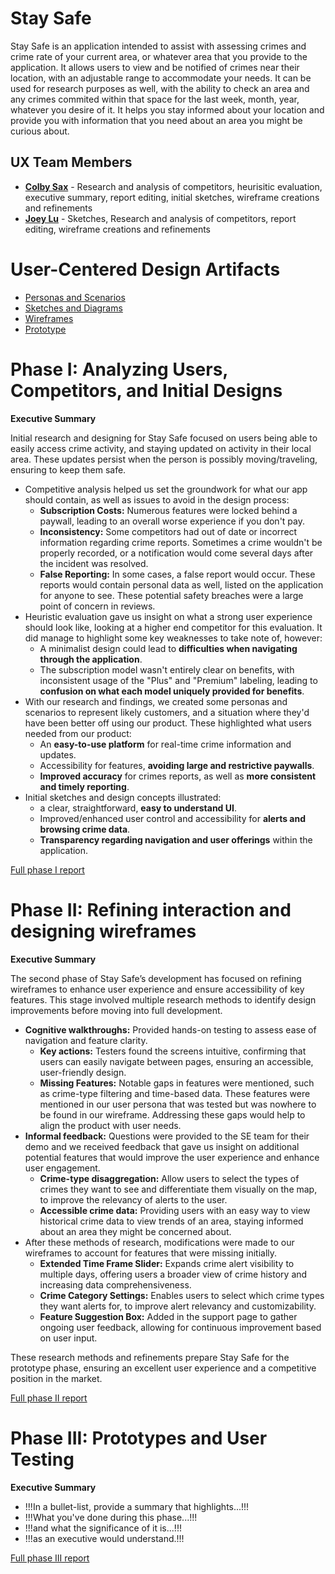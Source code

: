 # Stay Safe

Stay Safe is an application intended to assist with assessing crimes and crime rate of your current area, or whatever area that you provide to the application. It allows users to view and be notified of crimes near their location, with an adjustable range to accommodate your needs. It can be used for research purposes as well, with the ability to check an area and any crimes commited within that space for the last week, month, year, whatever you desire of it. It helps you stay informed about your location and provide you with information that you need about an area you might be curious about.

## UX Team Members

* **[Colby Sax](https://usabilityengineering.github.io/ux-journal-ChicoCJSax/)** - Research and analysis of competitors, heurisitic evaluation, executive summary, report editing, initial sketches, wireframe creations and refinements
* **[Joey Lu](https://usabilityengineering.github.io/ux-journal-thejoeyluu/)** - Sketches, Research and analysis of competitors, report editing, wireframe creations and refinements

# User-Centered Design Artifacts
 
* [Personas and Scenarios](personas/)
* [Sketches and Diagrams](sketches/)
* [Wireframes](wireframes/)
* [Prototype](#)

# Phase I: Analyzing Users, Competitors, and Initial Designs

**Executive Summary**

Initial research and designing for Stay Safe focused on users being able to easily access crime activity, and staying updated on activity in their local area. These updates persist when the person is possibly moving/traveling, ensuring to keep them safe.

- Competitive analysis helped us set the groundwork for what our app should contain, as well as issues to avoid in the design process:
  - **Subscription Costs:** Numerous features were locked behind a paywall, leading to an overall worse experience if you don't pay.
  - **Inconsistency:** Some competitors had out of date or incorrect information regarding crime reports. Sometimes a crime wouldn't be properly recorded, or a notification would come several days after the incident was resolved.
  - **False Reporting:** In some cases, a false report would occur. These reports would contain personal data as well, listed on the application for anyone to see. These potential safety breaches were a large point of concern in reviews.
- Heuristic evaluation gave us insight on what a strong user experience should look like, looking at a higher end competitor for this evaluation. It did manage to highlight some key weaknesses to take note of, however:
  - A minimalist design could lead to **difficulties when navigating through the application**.
  - The subscription model wasn't entirely clear on benefits, with inconsistent usage of the "Plus" and "Premium" labeling, leading to **confusion on what each model uniquely provided for benefits**.
- With our research and findings, we created some personas and scenarios to represent likely customers, and a situation where they'd have been better off using our product. These highlighted what users needed from our product:
  - An **easy-to-use platform** for real-time crime information and updates.
  - Accessibility for features, **avoiding large and restrictive paywalls**.
  - **Improved accuracy** for crimes reports, as well as **more consistent and timely reporting**.
- Initial sketches and design concepts illustrated:
  - a clear, straightforward, **easy to understand UI**.
  - Improved/enhanced user control and accessibility for **alerts and browsing crime data**.
  - **Transparency regarding navigation and user offerings** within the application.


[Full phase I report](phaseI/)

# Phase II: Refining interaction and designing wireframes

**Executive Summary**

The second phase of Stay Safe’s development has focused on refining wireframes to enhance user experience and ensure accessibility of key features. This stage involved multiple research methods to identify design improvements before moving into full development.

- **Cognitive walkthroughs:** Provided hands-on testing to assess ease of navigation and feature clarity.
  - **Key actions:** Testers found the screens intuitive, confirming that users can easily navigate between pages, ensuring an accessible, user-friendly design.
  - **Missing Features:** Notable gaps in features were mentioned, such as crime-type filtering and time-based data. These features were mentioned in our user persona that was tested but was nowhere to be found in our wireframe. Addressing these gaps would help to align the product with user needs.
- **Informal feedback:** Questions were provided to the SE team for their demo and we received feedback that gave us insight on additional potential features that would improve the user experience and enhance user engagement.
  - **Crime-type disaggregation:**  Allow users to select the types of crimes they want to see and differentiate them visually on the map, to improve the relevancy of alerts to the user.
  - **Accessible crime data:** Providing users with an easy way to view historical crime data to view trends of an area, staying informed about an area they might be concerned about.
- After these methods of research, modifications were made to our wireframes to account for features that were missing initially.
  - **Extended Time Frame Slider:** Expands crime alert visibility to multiple days, offering users a broader view of crime history and increasing data comprehensiveness.
  - **Crime Category Settings:** Enables users to select which crime types they want alerts for, to improve alert relevancy and customizability.
  - **Feature Suggestion Box:** Added in the support page to gather ongoing user feedback, allowing for continuous improvement based on user input.

These research methods and refinements prepare Stay Safe for the prototype phase, ensuring an excellent user experience and a competitive position in the market.


[Full phase II report](phaseII/)

# Phase III: Prototypes and User Testing

**Executive Summary**

* !!!In a bullet-list, provide a summary that highlights...!!!
* !!!What you've done during this phase...!!!
* !!!and what the significance of it is...!!!
* !!!as an executive would understand.!!!

[Full phase III report](phaseIII/)
